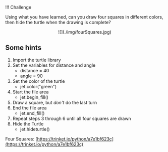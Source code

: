 
!!! Challenge

Using what you have learned, can you draw four squares in different colors, then hide the turtle when the drawing is complete?

<center>![](./img/fourSquares.jpg)</center>

## Some hints

1. Import the turtle library
1. Set the variables for distance and angle
    - distance = 40
    - angle = 90
1. Set the color of the turtle
    - jet.color("green")
1. Start the file area
    - jet.begin_fill()
1.  Draw a square, but _don't_ do the last turn
1. End the file area
    - jet.end_fill()
1. Repeat steps 3 through 6 until all four squares are drawn
1. Hide the Turtle
    - jet.hideturtle()

Four Squares: [https://trinket.io/python/a7e1bf623c](https://trinket.io/python/a7e1bf623c)

